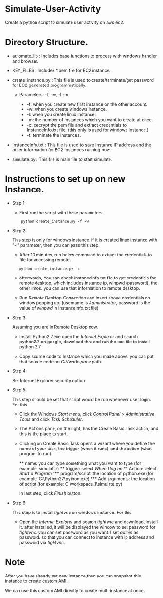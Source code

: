 # Simulate-User-Activity
Create a python script to simulate user activity on aws ec2.

# Directory Structure.

- automate_lib : Includes base functions to process with windows handler and browser.
- KEY_FILES : Includes *.pem file for EC2 instance.
- create_instance.py : This file is used to create/terminate/get password for EC2 generated programmatically.

    * Parameters: -f, -w, -l -m
        
        * -f: when you create new first instance on the other account.
        * -w: when you create windows instance.
        * -l: when you create linux instance.
        * -m: the number of instances which you want to create at once.
        * -c: decrypt the pem file and extract credentials to InstanceInfo.txt file. (this only is used for windows instance.)
        * -t: terminate the instances.
        
- InstanceInfo.txt : This file is used to save Instance IP address and the other information for EC2 Instances running now.
- simulate.py : This file is main file to start simulate.


# Instructions to set up on new Instance.

- Step 1: 
    
    * First run the script with these parameters.
        
    ```
        python create_instance.py -f -w
    ```
       
- Step 2:
    
    This step is only for windows instance. 
    if it is created linux instance with "-l" parameter, then you can pass this step.
    
    * After 10 minutes, run below command to extract the credentials to file for accessing remote.
     
     ```
        python create_instance.py -c
     ```
     
    * afterwards, You can check instanceInfo.txt file to get credentials for remote desktop, 
     which includes instance ip, winpwd (password), the other infos. you can use that information to remote desktop.
       
    * Run *Remote Desktop Connection* and insert above credentials on window popping up. 
    (username is *Administrator*, password is the value of *winpwd* in InstanceInfo.txt file)

- Step 3:
    
    Assuming you are in Remote Desktop now.
    
    * Install Python2.7.exe
        open the *Internet Explorer* and search python2.7 on google, download that and run the exe file to install python 2.7
        
    * Copy source code to Instance which you made above. you can put that source code on *C://workspace* path.
    
- Step 4:    

    Set Internet Explorer security option
    
- Step 5:

    This step should be set that script would be run whenever user login.
    For this
    
    * Click the Windows *Start menu*, click *Control Panel* > *Administrative Tools* and click *Task Scheduler*.
    
    * The Actions pane, on the right, has the Create Basic Task action, and this is the place to start.
    
    * Clicking on Create Basic Task opens a wizard where you define the name of your task, the trigger (when it runs), and the action (what program to run).
    
        ** name: you can type something what you want to type (for example: simulator)
        ** trigger: select *When I log on*
        ** Action: select *Start a Program*
            *** program/script: the location of python.exe (for example: C:\Python27\python.exe)
            *** Add arguments: the location of script (for example: C:\workspace_1\simulate.py)
        
        In last step, click *Finish* button.
        
- Step 6:

    This step is to install *tightvnc* on windows instance.
    For this
    
    * Open the *Internet Explorer* and search *tightvnc* and download, Install it.
     after installed, it will be displayed the window to set password for *tightvnc*. you can set password as you want.
     I set *admin* as password. so that you can connect to instance with ip address and password via *tightvnc*.
     
# Note

After you have already set new instance,then you can snapshot this instance to create custom AMI.

We can use this custom AMI directly to create multi-instance at once.